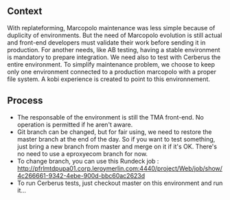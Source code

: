 ## Context
With replateforming, Marcopolo maintenance was less simple because of duplicity of environments. But the need of Marcopolo evolution is still actual and front-end developers must validate their work before sending it in production.
For another needs, like AB testing, having a stable environment is mandatory to prepare integration.
We need also to test with Cerberus the entire environment.
To simplify maintenance problem, we choose to keep only one environment connected to a production marcopolo with a proper file system. A kobi experience is created to point to this environnement.

## Process
- The responsable of the environment is still the TMA front-end. No operation is permitted if he aren't aware.
- Git branch can be changed, but for fair using, we need to restore the master branch at the end of the day. So if you want to test something, just bring a new branch from master and merge on it if it's OK. There's no need to use a eproxyecom branch for now.
- To change branch, you can use this Rundeck job : http://pfrlmtdpupa01.corp.leroymerlin.com:4440/project/Web/job/show/4c266661-9342-4ebe-900d-bbc60ac2623d
- To run Cerberus tests, just checkout master on this environment and run it...